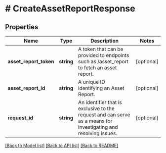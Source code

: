 # # CreateAssetReportResponse

## Properties

Name | Type | Description | Notes
------------ | ------------- | ------------- | -------------
**asset_report_token** | **string** | A token that can be provided to endpoints such as /asset_report to fetch an asset report. | [optional]
**asset_report_id** | **string** | A unique ID identifying an Asset Report. | [optional]
**request_id** | **string** | An identifier that is exclusive to the request and can serve as a means for investigating and resolving issues. | [optional]

[[Back to Model list]](../../README.md#models) [[Back to API list]](../../README.md#endpoints) [[Back to README]](../../README.md)
